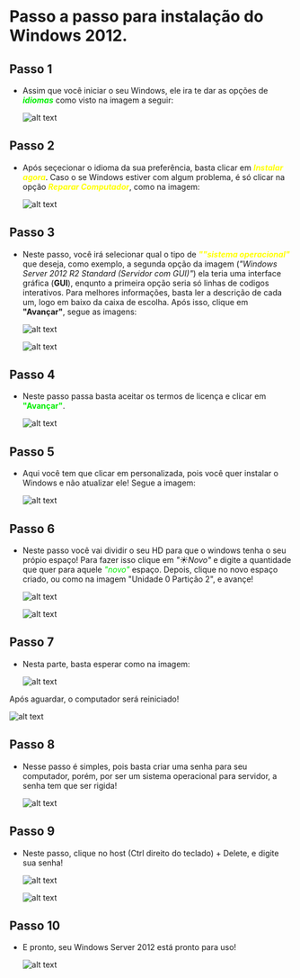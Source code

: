 # Passo a passo para instalação do Windows 2012.

 ## Passo 1
 * Assim que você iniciar o seu Windows, ele ira te dar as opções de <font color="gree">***idiomas***</font> como visto na imagem a seguir:

    ![alt text](./imagens/image.png)

## Passo 2
* Após seçecionar o idioma da sua preferência, basta clicar em <font color="yellow">***Instalar agora***</font>. Caso o se Windows estiver com algum problema, é só clicar na opção <font color="yellow">***Reparar Computador***</font>, como na imagem:

    ![alt text](./imagens/image-1.png) 

## Passo 3
* Neste passo, você irá selecionar qual o tipo de <font color="yellow">***""sistema operacional"***</font> que deseja, como exemplo, a segunda opção da imagem (*"Windows Server 2012 R2 Standard (Servidor com GUI)"*) ela teria uma interface gráfica (**GUI**), enqunto a primeira opção seria só linhas de codigos interativos. Para melhores informações, basta ler a descrição de cada um, logo em baixo da caixa de escolha. Após isso, clique em **"Avançar"**, segue as imagens:

    ![alt text](./imagens/image-2.png) 

    ![alt text](./imagens/image-3.png)

## Passo 4
* Neste passo passa basta aceitar os termos de licença e clicar em <font color="gree">**"Avançar"**</font>.

    ![alt text](./imagens/image-4.png)

## Passo 5
* Aqui você tem que clicar em personalizada, pois você quer instalar o Windows e não atualizar ele! Segue a imagem:

    ![alt text](./imagens/image-5.png)

## Passo 6
* Neste passo você vai dividir o seu HD para que o windows tenha o seu própio espaço! Para fazer isso clique em *"☀️Novo"* e digite a quantidade que quer para aquele <font color="gree">*"novo"*</font> espaço. Depois, clique no novo espaço criado, ou como na imagem "Unidade 0 Partição 2", e avançe!
 
    ![alt text](./imagens/image-6.png)

    ![alt text](./imagens/image-7.png)

## Passo 7
* Nesta parte, basta esperar como na imagem:

    ![alt text](./imagens/image-8.png)

Após aguardar, o computador será reiniciado!

![alt text](./imagens/image-9.png)

## Passo 8
* Nesse passo é simples, pois basta criar uma senha para seu computador, porém, por ser um sistema operacional para servidor, a senha tem que ser rigida!

    ![alt text](./imagens/image-10.png)

## Passo 9
* Neste passo, clique no host (Ctrl direito do teclado) + Delete, e digite sua senha!

    ![alt text](./imagens/image-11.png)

    ![alt text](./imagens/image-12.png)

## Passo 10
* E pronto, seu Windows Server 2012 está pronto para uso!

    ![alt text](./imagens/image-13.png)